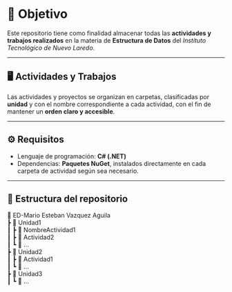 # 🎯 Objetivo
Este repositorio tiene como finalidad almacenar todas las **actividades y trabajos realizados** en la materia de **Estructura de Datos** del *Instituto Tecnológico de Nuevo Laredo*.  

---

## 🖥️ Actividades y Trabajos
Las actividades y proyectos se organizan en carpetas, clasificadas por **unidad** y con el nombre correspondiente a cada actividad, con el fin de mantener un **orden claro y accesible**.  

---

## ⚙️ Requisitos
- Lenguaje de programación: **C# (.NET)**  
- Dependencias: **Paquetes NuGet**, instalados directamente en cada carpeta de actividad según sea necesario.  

---

## 📂 Estructura del repositorio
📁 ED-Mario Esteban Vazquez Aguila  
┣ 📂 Unidad1  
┃ ┣ 📂 NombreActividad1  
┃ ┣ 📂 Actividad2  
┃ ┗ 📂 ...  
┣ 📂 Unidad2  
┃ ┣ 📂 Actividad1  
┃ ┗ 📂 ...  
┣ 📂 Unidad3  
┃ ┗ 📂 ...
